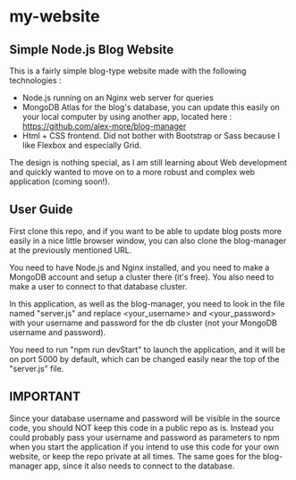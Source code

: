 # my-website

## Simple Node.js Blog Website

This is a fairly simple blog-type website made with the following technologies : 

- Node.js running on an Nginx web server for queries
- MongoDB Atlas for the blog's database, you can update this easily on your local computer by using another app, located here : https://github.com/alex-more/blog-manager
- Html + CSS frontend. Did not bother with Bootstrap or Sass because I like Flexbox and especially Grid.

The design is nothing special, as I am still learning about Web development and quickly wanted to move on to a more robust and complex web application (coming soon!).

## User Guide

First clone this repo, and if you want to be able to update blog posts more easily in a nice little browser window, you can also clone the blog-manager at the previously mentioned URL.

You need to have Node.js and Nginx installed, and you need to make a MongoDB account and setup a cluster there (it's free). You also need to make a user to connect to that database cluster.

In this application, as well as the blog-manager, you need to look in the file named "server.js" and replace <your_username> and <your_password> with your username and password for the db cluster (not your MongoDB username and password).

You need to run "npm run devStart" to launch the application, and it will be on port 5000 by default, which can be changed easily near the top of the "server.js" file.

## IMPORTANT 
Since your database username and password will be visible in the source code, you should NOT keep this code in a public repo as is. Instead you could probably pass your username and password as parameters to npm when you start the application if you intend to use this code for your own website, or keep the repo private at all times. The same goes for the blog-manager app, since it also needs to connect to the database.
